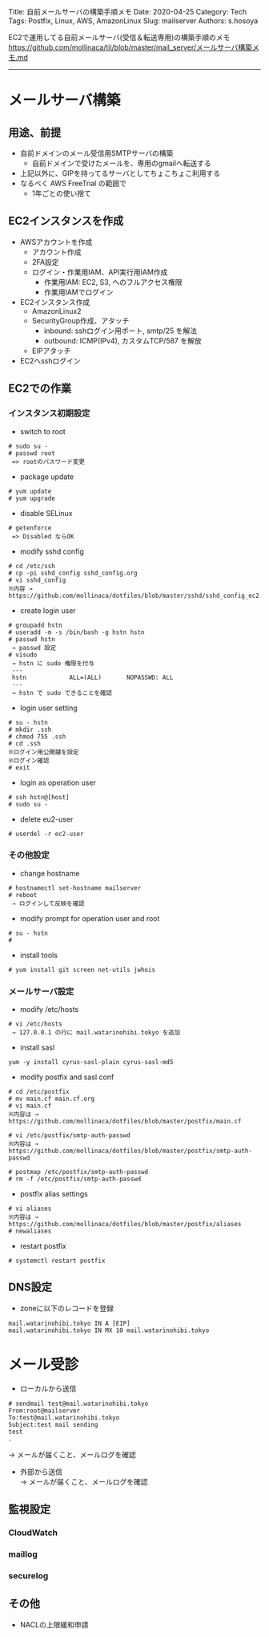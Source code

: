 Title: 自前メールサーバの構築手順メモ
Date: 2020-04-25 
Category: Tech
Tags: Postfix, Linux, AWS, AmazonLinux
Slug: mailserver
Authors: s.hosoya

EC2で運用してる自前メールサーバ(受信＆転送専用)の構築手順のメモ  
https://github.com/mollinaca/til/blob/master/mail_server/メールサーバ構築メモ.md  

---

# メールサーバ構築

## 用途、前提

* 自前ドメインのメール受信用SMTPサーバの構築
    * 自前ドメインで受けたメールを、専用のgmailへ転送する
* 上記以外に、GIPを持ってるサーバとしてちょこちょこ利用する
* なるべく AWS FreeTrial の範囲で
    * 1年ごとの使い捨て

## EC2インスタンスを作成

* AWSアカウントを作成
    * アカウント作成
    * 2FA設定
    * ログイン・作業用IAM、API実行用IAM作成
        * 作業用IAM: EC2, S3, へのフルアクセス権限
        * 作業用IAMでログイン
* EC2インスタンス作成
    * AmazonLinux2
    * SecurityGroup作成、アタッチ
        * inbound: sshログイン用ポート, smtp/25 を解法
        * outbound: ICMP(IPv4), カスタムTCP/587 を解放
    * EIPアタッチ
* EC2へsshログイン

## EC2での作業

### インスタンス初期設定

* switch to root
```
# sudo su -
# passwd root
 => rootのパスワード変更
```

* package update
```
# yum update
# yum upgrade
```

* disable SELinux
```
# getenforce
 => Disabled ならOK
```

* modify sshd config
```
# cd /etc/ssh
# cp -pi sshd_config sshd_config.org
# vi sshd_config
※内容 → https://github.com/mollinaca/dotfiles/blob/master/sshd/sshd_config_ec2
```

* create login user
```
# groupadd hstn
# useradd -m -s /bin/bash -g hstn hstn
# passwd hstn
 → passwd 設定
# visudo
 → hstn に sudo 権限を付与
 ---
 hstn            ALL=(ALL)       NOPASSWD: ALL
 ---
 → hstn で sudo できることを確認
```

* login user setting
```
# su - hstn
# mkdir .ssh
# chmod 755 .ssh
# cd .ssh
※ログイン用公開鍵を設定
※ログイン確認
# exit
```

* login as operation user
```
# ssh hstn@[host]
# sudo su -
```

* delete eu2-user
```
# userdel -r ec2-user
```

### その他設定

* change hostname
```
# hostnamectl set-hostname mailserver
# reboot
 → ログインして反映を確認
```

* modify prompt for operation user and root
```
# su - hstn
# 
```

* install tools
```
# yum install git screen net-utils jwhois
```

### メールサーバ設定

* modify /etc/hosts
```
# vi /etc/hosts
 → 127.0.0.1 の行に mail.watarinohibi.tokyo を追加
```

* install sasl
```
yum -y install cyrus-sasl-plain cyrus-sasl-md5
```

* modify postfix and sasl conf
```
# cd /etc/postfix
# mv main.cf main.cf.org
# vi main.cf
※内容は → https://github.com/mollinaca/dotfiles/blob/master/postfix/main.cf

# vi /etc/postfix/smtp-auth-passwd
※内容は → https://github.com/mollinaca/dotfiles/blob/master/postfix/smtp-auth-passwd

# postmap /etc/postfix/smtp-auth-passwd
# rm -f /etc/postfix/smtp-auth-passwd
```

* postfix alias settings
```
# vi aliases
※内容は → https://github.com/mollinaca/dotfiles/blob/master/postfix/aliases
# newaliases
```

* restart postfix
```
# systemctl restart postfix
```

## DNS設定

* zoneに以下のレコードを登録
```
mail.watarinohibi.tokyo IN A [EIP]
mail.watarinohibi.tokyo IN MX 10 mail.watarinohibi.tokyo
```

# メール受診

* ローカルから送信  
```
# sendmail test@mail.watarinohibi.tokyo
From:root@mailserver
To:test@mail.watarinohibi.tokyo
Subject:test mail sending
test
.
```
→ メールが届くこと、メールログを確認

* 外部から送信  
→ メールが届くこと、メールログを確認

## 監視設定

### CloudWatch

### maillog

### securelog

## その他

* NACLの上限緩和申請
